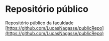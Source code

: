 # Repositório público
Repositório público da faculdade
[https://github.com/LucasNagasse/publicRepo](https://github.com/LucasNagasse/publicRepo)
